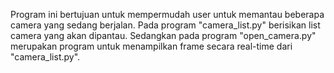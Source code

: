 Program ini bertujuan untuk mempermudah user untuk memantau beberapa camera yang sedang berjalan.
Pada program "camera_list.py" berisikan list camera yang akan dipantau. Sedangkan pada program
"open_camera.py" merupakan program untuk menampilkan frame secara real-time dari "camera_list.py".
